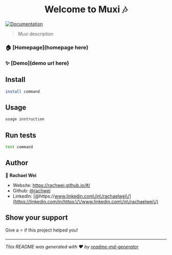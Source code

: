 <h1 align="center">Welcome to Muxi 🎶</h1>
<p>
  <a href="documentation here" target="_blank">
    <img alt="Documentation" src="https://img.shields.io/badge/documentation-yes-brightgreen.svg" />
  </a>
</p>

> Muxi description

### 🏠 [Homepage](homepage here)

### ✨ [Demo](demo url here)

## Install

```sh
install command
```

## Usage

```sh
usage instruction
```

## Run tests

```sh
test command
```

## Author

👤 **Rachael Wei**

* Website: https://rachwei.github.io/#/
* Github: [@rachwei](https://github.com/rachwei)
* LinkedIn: [@https:\/\/www.linkedin.com\/in\/rachaelwei\/](https://linkedin.com/in/https:\/\/www.linkedin.com\/in\/rachaelwei\/)

## Show your support

Give a ⭐️ if this project helped you!

***
_This README was generated with ❤️ by [readme-md-generator](https://github.com/kefranabg/readme-md-generator)_